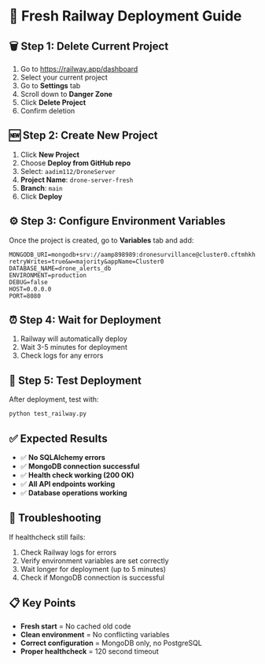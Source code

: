 # 🚀 Fresh Railway Deployment Guide

## 🗑️ Step 1: Delete Current Project

1. Go to https://railway.app/dashboard
2. Select your current project
3. Go to **Settings** tab
4. Scroll down to **Danger Zone**
5. Click **Delete Project**
6. Confirm deletion

## 🆕 Step 2: Create New Project

1. Click **New Project**
2. Choose **Deploy from GitHub repo**
3. Select: `aadim112/DroneServer`
4. **Project Name**: `drone-server-fresh`
5. **Branch**: `main`
6. Click **Deploy**

## ⚙️ Step 3: Configure Environment Variables

Once the project is created, go to **Variables** tab and add:

```
MONGODB_URI=mongodb+srv://aamp898989:dronesurvillance@cluster0.cftmhkh.mongodb.net/?retryWrites=true&w=majority&appName=Cluster0
DATABASE_NAME=drone_alerts_db
ENVIRONMENT=production
DEBUG=false
HOST=0.0.0.0
PORT=8080
```

## ⏰ Step 4: Wait for Deployment

1. Railway will automatically deploy
2. Wait 3-5 minutes for deployment
3. Check logs for any errors

## 🧪 Step 5: Test Deployment

After deployment, test with:
```bash
python test_railway.py
```

## ✅ Expected Results

- ✅ **No SQLAlchemy errors**
- ✅ **MongoDB connection successful**
- ✅ **Health check working (200 OK)**
- ✅ **All API endpoints working**
- ✅ **Database operations working**

## 🔧 Troubleshooting

If healthcheck still fails:
1. Check Railway logs for errors
2. Verify environment variables are set correctly
3. Wait longer for deployment (up to 5 minutes)
4. Check if MongoDB connection is successful

## 📋 Key Points

- **Fresh start** = No cached old code
- **Clean environment** = No conflicting variables
- **Correct configuration** = MongoDB only, no PostgreSQL
- **Proper healthcheck** = 120 second timeout 